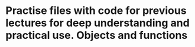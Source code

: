 # Practise files with code for previous lectures for deep understanding and practical use. Objects and functions
